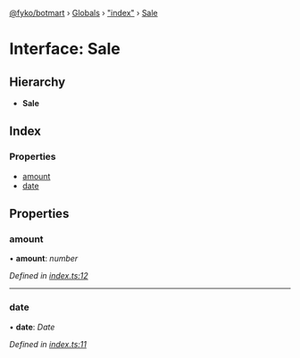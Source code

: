 [@fyko/botmart](../README.md) › [Globals](../globals.md) › ["index"](../modules/_index_.md) › [Sale](_index_.sale.md)

# Interface: Sale

## Hierarchy

* **Sale**

## Index

### Properties

* [amount](_index_.sale.md#amount)
* [date](_index_.sale.md#date)

## Properties

###  amount

• **amount**: *number*

*Defined in [index.ts:12](https://github.com/Fyko/botmart/blob/6ff680f/src/index.ts#L12)*

___

###  date

• **date**: *Date*

*Defined in [index.ts:11](https://github.com/Fyko/botmart/blob/6ff680f/src/index.ts#L11)*
